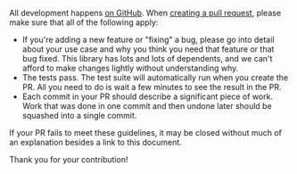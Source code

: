 All development happens [on GitHub](https://github.com/ReactTraining/history). When [creating a pull request](https://help.github.com/articles/creating-a-pull-request/), please make sure that all of the following apply:

- If you're adding a new feature or "fixing" a bug, please go into detail about your use case and why you think you need that feature or that bug fixed. This library has lots and lots of dependents, and we can't afford to make changes lightly without understanding why.
- The tests pass. The test suite will automatically run when you create the PR. All you need to do is wait a few minutes to see the result in the PR.
- Each commit in your PR should describe a significant piece of work. Work that was done in one commit and then undone later should be squashed into a single commit.

If your PR fails to meet these guidelines, it may be closed without much of an explanation besides a link to this document.

Thank you for your contribution!
